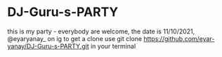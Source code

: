 # DJ-Guru-s-PARTY
this is my party - everybody are welcome,
the date is 11/10/2021,
@eyaryanay_ on ig 
to get a clone use git clone https://github.com/eyar-yanay/DJ-Guru-s-PARTY.git in your terminal
